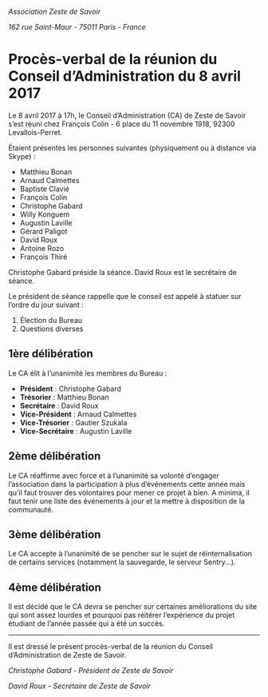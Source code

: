 *Association Zeste de Savoir*

*162 rue Saint-Maur - 75011 Paris - France*

# Procès-verbal de la réunion du Conseil d’Administration du 8 avril 2017

Le 8 avril 2017 à 17h, le Conseil d’Administration (CA) de Zeste de Savoir s’est réuni chez François Colin - 6 place du 11 novembre 1918, 92300 Levallois-Perret.

Étaient présentes les personnes suivantes (physiquement ou à distance via Skype) :

- Matthieu Bonan
- Arnaud Calmettes
- Baptiste Clavié
- François Colin
- Christophe Gabard
- Willy Konguem
- Augustin Laville
- Gérard Paligot
- David Roux
- Antoine Rozo
- François Thiré

Christophe Gabard préside la séance. David Roux est le secrétaire de séance.

Le président de séance rappelle que le conseil est appelé à statuer sur l’ordre du jour suivant :

1. Élection du Bureau
2. Questions diverses

## 1ère délibération

Le CA élit à l’unanimité les membres du Bureau :

- **Président** : Christophe Gabard
- **Trésorier** : Matthieu Bonan
- **Secrétaire** : David Roux
- **Vice-Président** : Arnaud Calmettes
- **Vice-Trésorier** : Gautier Szukala
- **Vice-Secrétaire** : Augustin Laville

## 2ème délibération

Le CA réaffirme avec force et à l’unanimité sa volonté d’engager l’association dans la participation à plus d’événements cette année mais qu’il faut trouver des volontaires pour mener ce projet à bien. A minima, il faut tenir une liste des événements à jour et la mettre à disposition de la communauté.

## 3ème délibération

Le CA accepte à l’unanimité de se pencher sur le sujet de réinternalisation de certains services (notamment la sauvegarde, le serveur Sentry...).

## 4ème délibération

Il est décidé que le CA devra se pencher sur certaines améliorations du site qui sont assez lourdes et pourquoi pas réitérer l’expérience du projet étudiant de l’année passée qui a été un succès.

---

Il est dressé le présent procès-verbal de la réunion du Conseil d’Administration de Zeste de Savoir.

*Christophe Gabard - Président de Zeste de Savoir*

*David Roux - Secrétaire de Zeste de Savoir*
